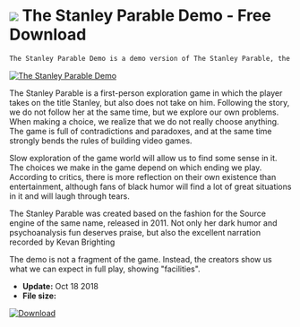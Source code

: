 # ![](https://cdn.softexe.net/static/icon/win.gif) The Stanley Parable Demo  - Free Download

```sh
The Stanley Parable Demo is a demo version of The Stanley Parable, the 2013 exploration game.
```
[![The Stanley Parable Demo](https://gallery.dpcdn.pl/imgc/Tools/85462/g_-_420x350_1.5_-_xc8d86c5f-5baf-4c1e-8551-3622df461113.png)](https://softexe.net/win/games-entertainment/simulators/the-stanley-parable-demo:agbp.html)

The Stanley Parable is a first-person exploration game in which the player takes on the title Stanley, but also does not take on him. Following the story, we do not follow her at the same time, but we explore our own problems. When making a choice, we realize that we do not really choose anything. The game is full of contradictions and paradoxes, and at the same time strongly bends the rules of building video games.
 
 Slow exploration of the game world will allow us to find some sense in it. The choices we make in the game depend on which ending we play. According to critics, there is more reflection on their own existence than entertainment, although fans of black humor will find a lot of great situations in it and will laugh through tears.
 
 The Stanley Parable was created based on the fashion for the Source engine of the same name, released in 2011. Not only her dark humor and psychoanalysis fun deserves praise, but also the excellent narration recorded by Kevan Brighting
 
 
 The demo is not a fragment of the game. Instead, the creators show us what we can expect in full play, showing "facilities".


- **Update:** Oct 18 2018
- **File size:** 

[![Download](https://cdn.softexe.net/static/img/download.png)](https://softexe.net/win/games-entertainment/simulators/the-stanley-parable-demo:agbp.html)

